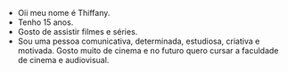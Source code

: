 -  Oii meu nome é Thiffany.
-  Tenho 15 anos.
-  Gosto de assistir filmes e séries.
-  Sou uma pessoa comunicativa, determinada, estudiosa, criativa e motivada. Gosto muito de cinema e no futuro quero cursar a faculdade de cinema e audiovisual.
<!---
thiffany11/thiffany11 is a ✨ special ✨ repository because its `README.md` (this file) appears on your GitHub profile.
You can click the Preview link to take a look at your changes.
--->
